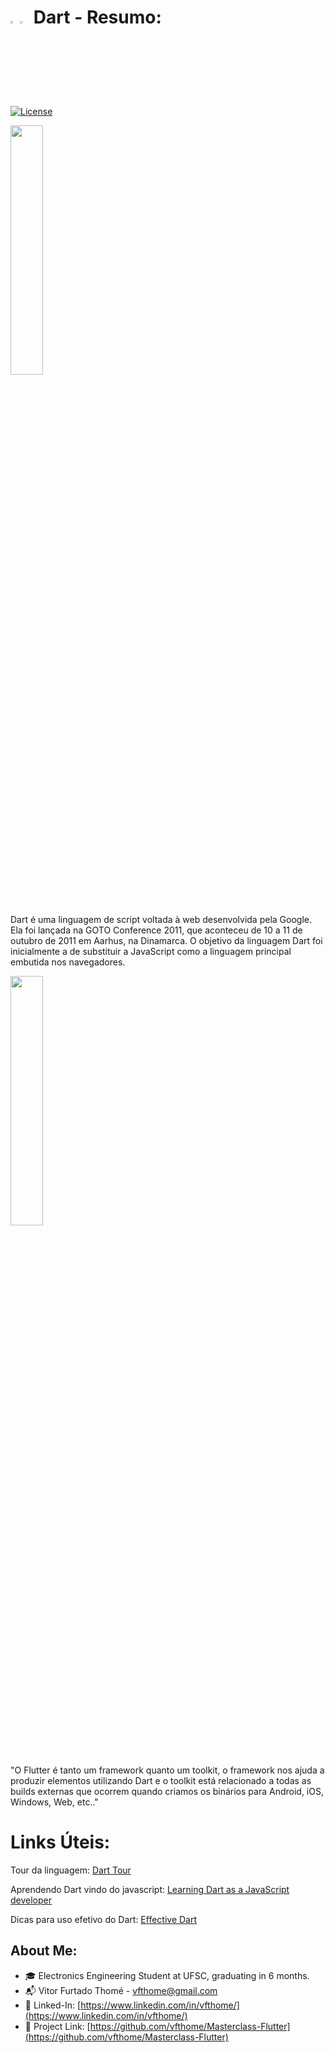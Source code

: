 # <img src="https://res.cloudinary.com/teepublic/image/private/s--gpc7TJTO--/t_Resized%20Artwork/c_fit,g_north_west,h_954,w_954/co_ffffff,e_outline:48/co_ffffff,e_outline:inner_fill:48/co_ffffff,e_outline:48/co_ffffff,e_outline:inner_fill:48/co_bbbbbb,e_outline:3:1000/c_mpad,g_center,h_1260,w_1260/b_rgb:eeeeee/c_limit,f_auto,h_630,q_90,w_630/v1585726530/production/designs/8796655_0.jpg"  width="3%" height="3%"><img src="https://upload.wikimedia.org/wikipedia/en/thumb/0/05/Flag_of_Brazil.svg/640px-Flag_of_Brazil.svg.png"  width="3%" height="3%"> Dart - Resumo:

[![License](https://img.shields.io/badge/License-MIT-blue.svg)](https://opensource.org/licenses/MIT)

<img src="https://miro.medium.com/v2/resize:fit:1400/0*evGHZJd_7cahb08X"  width="32%" height="32%">

Dart é uma linguagem de script voltada à web desenvolvida pela Google. Ela foi lançada na GOTO Conference 2011, que aconteceu de 10 a 11 de outubro de 2011 em Aarhus, na Dinamarca. O objetivo da linguagem Dart foi inicialmente a de substituir a JavaScript como a linguagem principal embutida nos navegadores.

<img src="https://drive.google.com/uc?export=view&id=1ZH16CX1P6wG4GVQjQklJdVQZOq4ihemD"  width="32%" height="32%">

"O Flutter é tanto um framework quanto um toolkit, o framework nos ajuda a produzir elementos utilizando Dart e o toolkit está relacionado a todas as builds externas que ocorrem quando criamos os binários para Android, iOS, Windows, Web, etc.."

# Links Úteis:

Tour da linguagem: [Dart Tour](https://dart.dev/guides/language/language-tour)

Aprendendo Dart vindo do javascript: [Learning Dart as a JavaScript developer](https://dart.dev/guides/language/coming-from/js-to-dart)

Dicas para uso efetivo do Dart: [Effective Dart](https://dart.dev/guides/language/effective-dart)

## About Me:

- 🎓 Electronics Engineering Student at UFSC, graduating in 6 months. 
- 📬 Vitor Furtado Thomé - [vfthome@gmail.com](vfthome@gmail.com) 
- 👔 Linked-In: [https://www.linkedin.com/in/vfthome/](https://www.linkedin.com/in/vfthome/) 
- 🎯 Project Link: [https://github.com/vfthome/Masterclass-Flutter](https://github.com/vfthome/Masterclass-Flutter) 
